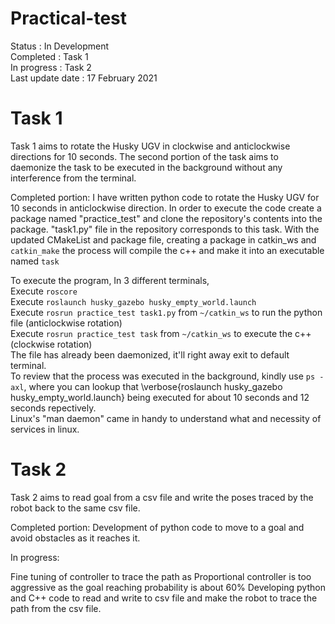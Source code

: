 # Practical-test
Status : In Development   
Completed : Task 1  
In progress : Task 2  
Last update date : 17 February 2021
# Task 1

Task 1 aims to rotate the Husky UGV in clockwise and anticlockwise directions for 10 seconds. The second portion of the task aims to daemonize the task to be executed in the background without any interference from the terminal.
  
Completed portion: 
I have written python code to rotate the Husky UGV for 10 seconds in anticlockwise direction. In order to execute the code create a package named "practice_test" and clone the repository's contents into the package. "task1.py" file in the repository corresponds to this task. With the updated CMakeList and package file, creating a package in catkin_ws and `catkin_make` the process will compile the c++ and make it into an executable named `task`
  
To execute the program, 
In 3 different terminals,  
    Execute `roscore`  
    Execute `roslaunch husky_gazebo husky_empty_world.launch`  
    Execute `rosrun practice_test task1.py` from `~/catkin_ws`  to run the python file (anticlockwise rotation)  
    Execute `rosrun practice_test task` from `~/catkin_ws` to execute the c++ (clockwise rotation)  
    The file has already been daemonized, it'll right away exit to default terminal.  
To review that the process was executed in the background, kindly use `ps -axl`, where you can lookup that \verbose{roslaunch husky\_gazebo husky\_empty\_world.launch} being executed for about 10 seconds and 12 seconds repectively.  
Linux's "man daemon" came in handy to understand what and necessity of services in linux.    

# Task 2

Task 2 aims to read goal from a csv file and write the poses traced by the robot back to the same csv file.
  
Completed portion:
Development of python code to move to a goal and avoid obstacles as it reaches it.
  
In progress:  

Fine tuning of controller to trace the path as Proportional controller is too aggressive as the goal reaching probability is about 60\%
Developing python and C++ code to read and write to csv file and make the robot to trace the path from the csv file.

